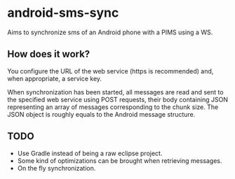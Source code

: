 # android-sms-sync
Aims to synchronize sms of an Android phone with a PIMS using a WS.

## How does it work?

You configure the URL of the web service (https is recommended) and, when appropriate, a service key.

When synchronization has been started, all messages are read and sent to the specified web service using POST requests, their body containing JSON representing an array of messages corresponding to the chunk size. The JSON object is roughly equals to the Android message structure.

## TODO

+ Use Gradle instead of being a raw eclipse project.
+ Some kind of optimizations can be brought when retrieving messages.
+ On the fly synchronization.
